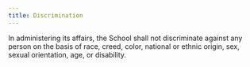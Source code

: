 ```yaml
---
title: Discrimination
---
```


In administering its affairs, the School shall not discriminate against
any person on the basis of race, creed, color, national or ethnic
origin, sex, sexual orientation, age, or disability.
